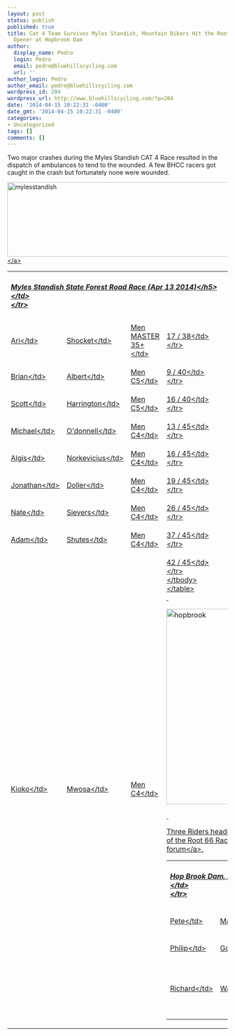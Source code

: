 ```yaml
---
layout: post
status: publish
published: true
title: Cat 4 Team Survives Myles Standish, Mountain Bikers Hit the Root 66 Season
  Opener at Hopbrook Dam
author:
  display_name: Pedro
  login: Pedro
  email: pedro@bluehillscycling.com
  url: ''
author_login: Pedro
author_email: pedro@bluehillscycling.com
wordpress_id: 284
wordpress_url: http://www.bluehillscycling.com/?p=284
date: '2014-04-15 10:22:31 -0400'
date_gmt: '2014-04-15 10:22:31 -0400'
categories:
- Uncategorized
tags: []
comments: []
---
```

<p>Two major crashes during the Myles Standish CAT 4 Race resulted in the dispatch of ambulances to tend to the wounded. A few BHCC racers got caught in the crash but fortunately none were wounded.</p>
<p><a href="http:&#47;&#47;www.bluehillscycling.com&#47;BHCC-3&#47;wp-content&#47;uploads&#47;2014&#47;04&#47;mylesstandish.jpg"><img class="aligncenter size-full wp-image-278" alt="mylesstandish" src="http:&#47;&#47;www.bluehillscycling.com&#47;BHCC-3&#47;wp-content&#47;uploads&#47;2014&#47;04&#47;mylesstandish.jpg" width="580" height="170" &#47;><&#47;a></p>
<table class="datatable1" width="100%">
<tbody>
<tr>
<td class="headerrow3" colspan="5">
<h5>Myles Standish State Forest Road Race (Apr 13 2014)<&#47;h5><br />
<&#47;td><br />
<&#47;tr></p>
<tr class="datarow2">
<td>Ari<&#47;td></p>
<td>Shocket<&#47;td></p>
<td>Men MASTER 35+<&#47;td></p>
<td width="70px">17 &#47; 38<&#47;td><br />
<&#47;tr></p>
<tr class="datarow1">
<td>Brian<&#47;td></p>
<td>Albert<&#47;td></p>
<td>Men C5<&#47;td></p>
<td width="70px">9 &#47; 40<&#47;td><br />
<&#47;tr></p>
<tr class="datarow2">
<td>Scott<&#47;td></p>
<td>Harrington<&#47;td></p>
<td>Men C5<&#47;td></p>
<td width="70px">16 &#47; 40<&#47;td><br />
<&#47;tr></p>
<tr class="datarow1">
<td>Michael<&#47;td></p>
<td>O'donnell<&#47;td></p>
<td>Men C4<&#47;td></p>
<td width="70px">13 &#47; 45<&#47;td><br />
<&#47;tr></p>
<tr class="datarow2">
<td>Algis<&#47;td></p>
<td>Norkevicius<&#47;td></p>
<td>Men C4<&#47;td></p>
<td width="70px">16 &#47; 45<&#47;td><br />
<&#47;tr></p>
<tr class="datarow1">
<td>Jonathan<&#47;td></p>
<td>Doller<&#47;td></p>
<td>Men C4<&#47;td></p>
<td width="70px">19 &#47; 45<&#47;td><br />
<&#47;tr></p>
<tr class="datarow2">
<td>Nate<&#47;td></p>
<td>Sievers<&#47;td></p>
<td>Men C4<&#47;td></p>
<td width="70px">26 &#47; 45<&#47;td><br />
<&#47;tr></p>
<tr class="datarow1">
<td>Adam<&#47;td></p>
<td>Shutes<&#47;td></p>
<td>Men C4<&#47;td></p>
<td width="70px">37 &#47; 45<&#47;td><br />
<&#47;tr></p>
<tr class="datarow2">
<td>Kioko<&#47;td></p>
<td>Mwosa<&#47;td></p>
<td>Men C4<&#47;td></p>
<td width="70px">42 &#47; 45<&#47;td><br />
<&#47;tr><br />
<&#47;tbody><br />
<&#47;table><br />
&nbsp;</p>
<p><img class="alignnone size-full wp-image-290" style="line-height: 1.5" alt="hopbrook" src="http:&#47;&#47;www.bluehillscycling.com&#47;BHCC-3&#47;wp-content&#47;uploads&#47;2014&#47;04&#47;hopbrook.jpg" width="579" height="446" &#47;></p>
<p>&nbsp;</p>
<p>Three Riders headed down to Hop Brook Dam MTB Race for official launch of the Root 66 Race Series . You can check out their race reports in the <a href="http:&#47;&#47;www.bluehillscycling.com&#47;forum&#47;viewforum.php?f=37" target="_blank">forum<&#47;a>.</p>
<table class="datatable1" width="100%">
<tbody>
<tr>
<td class="headerrow3" colspan="5">
<h5>Hop Brook Dam, Middlebury CT April 13th, 2014<&#47;h5><br />
<&#47;td><br />
<&#47;tr></p>
<tr class="datarow2">
<td>Pete<&#47;td></p>
<td>MacLeod<&#47;td></p>
<td>Pro Open<&#47;td></p>
<td width="70px">9&#47;25<&#47;td><br />
<&#47;tr></p>
<tr class="datarow1">
<td>Philip<&#47;td></p>
<td>Golden<&#47;td></p>
<td>Men C2 40-<span style="font-size: 11px;line-height: 2">49<&#47;span><&#47;td></p>
<td width="70px">6&#47;29<&#47;td><br />
<&#47;tr></p>
<tr class="datarow1">
<td>Richard<&#47;td></p>
<td>Walsh<&#47;td></p>
<td>Men C3 50+<&#47;td></p>
<td width="70px">3&#47;3<&#47;td><br />
<&#47;tr><br />
<&#47;tbody><br />
<&#47;table><br />
&nbsp;</p>
